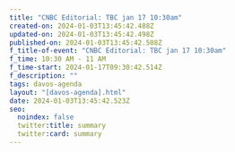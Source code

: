 ```yaml
---
title: "CNBC Editorial: TBC jan 17 10:30am"
created-on: 2024-01-03T13:45:42.488Z
updated-on: 2024-01-03T13:45:42.498Z
published-on: 2024-01-03T13:45:42.508Z
f_title-of-event: "CNBC Editorial: TBC jan 17 10:30am"
f_time: 10:30 AM - 11 AM
f_time-start: 2024-01-17T09:30:42.514Z
f_description: ""
tags: davos-agenda
layout: "[davos-agenda].html"
date: 2024-01-03T13:45:42.523Z
seo:
  noindex: false
  twitter:title: summary
  twitter:card: summary
---
```


